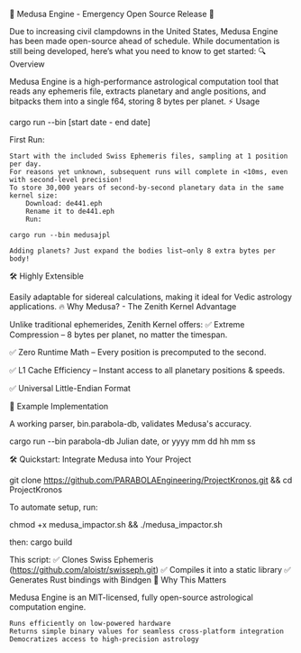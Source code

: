🚨 Medusa Engine - Emergency Open Source Release 🚨

Due to increasing civil clampdowns in the United States, Medusa Engine has been made open-source ahead of schedule. While documentation is still being developed, here’s what you need to know to get started:
🔍 Overview

Medusa Engine is a high-performance astrological computation tool that reads any ephemeris file, extracts planetary and angle positions, and bitpacks them into a single f64, storing 8 bytes per planet.
⚡ Usage

cargo run --bin <chosen engine> [start date - end date]

First Run:

    Start with the included Swiss Ephemeris files, sampling at 1 position per day.
    For reasons yet unknown, subsequent runs will complete in <10ms, even with second-level precision!
    To store 30,000 years of second-by-second planetary data in the same kernel size:
        Download: de441.eph
        Rename it to de441.eph
        Run:

    cargo run --bin medusajpl

    Adding planets? Just expand the bodies list—only 8 extra bytes per body!

🛠️ Highly Extensible

Easily adaptable for sidereal calculations, making it ideal for Vedic astrology applications.
🔥 Why Medusa? - The Zenith Kernel Advantage

Unlike traditional ephemerides, Zenith Kernel offers:
✅ Extreme Compression – 8 bytes per planet, no matter the timespan.

✅ Zero Runtime Math – Every position is precomputed to the second.

✅ L1 Cache Efficiency – Instant access to all planetary positions & speeds.

✅ Universal Little-Endian Format


📌 Example Implementation

A working parser, bin.parabola-db, validates Medusa's accuracy.

cargo run --bin parabola-db Julian date, or yyyy mm dd hh mm ss

🛠️ Quickstart: Integrate Medusa into Your Project

git clone https://github.com/PARABOLAEngineering/ProjectKronos.git && cd ProjectKronos

To automate setup, run:

chmod +x medusa_impactor.sh && ./medusa_impactor.sh

then:
cargo build 

This script:
✅ Clones Swiss Ephemeris (https://github.com/aloistr/swisseph.git)
✅ Compiles it into a static library
✅ Generates Rust bindings with Bindgen
🚀 Why This Matters

Medusa Engine is an MIT-licensed, fully open-source astrological computation engine.

    Runs efficiently on low-powered hardware
    Returns simple binary values for seamless cross-platform integration
    Democratizes access to high-precision astrology
